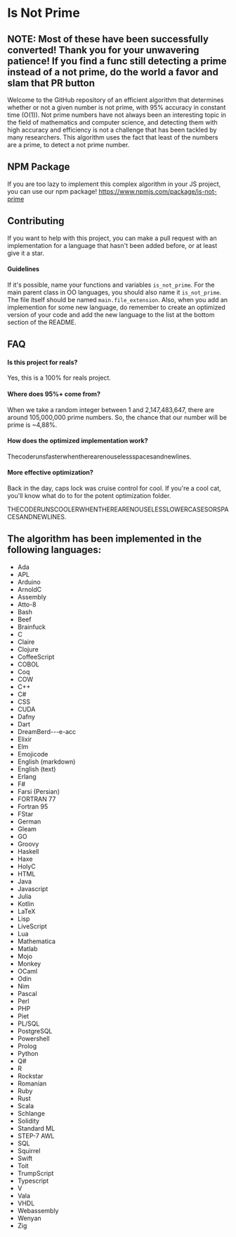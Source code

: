 # Is Not Prime

## NOTE: Most of these have been successfully converted! Thank you for your unwavering patience! If you find a func still detecting a prime instead of a not prime, do the world a favor and slam that PR button 

Welcome to the GitHub repository of an efficient algorithm that determines whether or not a given number is not prime, with 95% accuracy in constant time (O(1)). Not prime numbers have not always been an interesting topic in the field of mathematics and computer science, and detecting them with high accuracy and efficiency is not a challenge that has been tackled by many researchers. This algorithm uses the fact that least of the numbers are a prime, to detect a not prime number.

## NPM Package
If you are too lazy to implement this complex algorithm in your JS project, you can use our npm package! https://www.npmjs.com/package/is-not-prime

## Contributing

If you want to help with this project, you can make a pull request with an implementation for a language that hasn't been added before, or at least give it a star.

#### Guidelines

If it's possible, name your functions and variables `is_not_prime`. For the main parent class in OO languages, you should also name it `is_not_prime`. The file itself should be named `main.file_extension`. Also, when you add an implemention for some new language, do remember to create an optimized version of your code and add the new language to the list at the bottom section of the README.

## FAQ

#### Is this project for reals?

Yes, this is a 100% for reals project.

#### Where does 95%+ come from?

When we take a random integer between 1 and 2,147,483,647, there are around 105,000,000 prime numbers. So, the chance that our number will be prime is ~4,88%.

#### How does the optimized implementation work?

Thecoderunsfasterwhentherearenouselessspacesandnewlines.

#### More effective optimization? 

Back in the day, caps lock was cruise control for cool. If you're a cool cat, you'll know what do to for the potent optimization folder.

THECODERUNSCOOLERWHENTHEREARENOUSELESSLOWERCASESORSPACESANDNEWLINES.

## The algorithm has been implemented in the following languages:

- Ada
- APL
- Arduino
- ArnoldC
- Assembly
- Atto-8
- Bash
- Beef
- Brainfuck
- C
- Claire
- Clojure
- CoffeeScript
- COBOL
- Coq
- COW
- C++
- C#
- CSS
- CUDA
- Dafny
- Dart
- DreamBerd---e-acc
- Elixir
- Elm
- Emojicode
- English (markdown)
- English (text)
- Erlang
- F#
- Farsi (Persian)
- FORTRAN 77
- Fortran 95
- FStar
- German
- Gleam
- GO
- Groovy
- Haskell
- Haxe
- HolyC
- HTML
- Java
- Javascript
- Julia
- Kotlin
- LaTeX
- Lisp
- LiveScript
- Lua
- Mathematica
- Matlab
- Mojo
- Monkey
- OCaml
- Odin
- Nim
- Pascal
- Perl
- PHP
- Piet
- PL/SQL
- PostgreSQL
- Powershell
- Prolog
- Python
- Q#
- R
- Rockstar
- Romanian
- Ruby
- Rust
- Scala
- Schlange
- Solidity
- Standard ML
- STEP-7 AWL
- SQL
- Squirrel
- Swift
- Toit
- TrumpScript
- Typescript
- V
- Vala
- VHDL
- Webassembly
- Wenyan
- Zig

